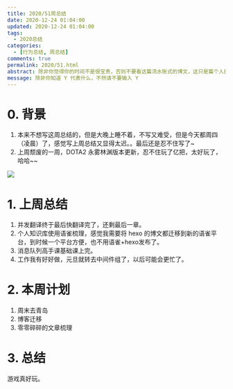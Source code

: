 ```yaml
---
title: 2020/51周总结
date: 2020-12-24 01:04:00
updated: 2020-12-24 01:04:00
tags:
  - 2020总结
categories: 
  - [行为总结, 周总结]
comments: true
permalink: 2020/51.html  
abstract: 除非你觉得你的时间不是很宝贵，否则不要看这篇流水账式的博文，这只是篇个人的工作的学习一个总结而已，没有包含任何的技术细节
message: 除非你知道 Y 代表什么，不然请不要输入 Y
---
```



# 0. 背景

1. 本来不想写这周总结的，但是大晚上睡不着，不写又难受，但是今天都周四（凌晨）了，感觉写上周总结又显得太迟。。最后还是忍不住写了~
2. 上周颓废的一周，DOTA2 永雾林渊版本更新，忍不住玩了亿把，太好玩了，哈哈~~

<!--more-->

![][0]

# 1. 上周总结

1. 并发翻译终于最后快翻译完了，还剩最后一章。
2. 个人知识库使用语雀梳理，感觉我需要将 hexo 的博文都迁移到新的语雀平台，到时候一个平台方便，也不用语雀+hexo发布了。
3. 消息队列高手课基础课上完。
4. 工作我有好好做，元旦就转去中间件组了，以后可能会更忙了。

# 2. 本周计划

1. 周末去青岛
2. 博客迁移
3. 零零碎碎的文章梳理

# 3. 总结

游戏真好玩。

[0]: https://markdownnoteimages.oss-cn-hangzhou.aliyuncs.com/20201224012139.png